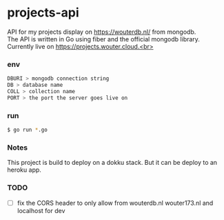 # projects-api

API for my projects display on https://wouterdb.nl/ from mongodb.<br>
The API is written in Go using fiber and the official mongodb library.<br>
Currently live on https://projects.wouter.cloud.<br>

### env
```sh
DBURI > mongodb connection string 
DB > database name
COLL > collection name
PORT > the port the server goes live on
```

### run
```sh
$ go run *.go
```

### Notes
This project is build to deploy on a dokku stack.
But it can be deploy to an heroku app.


### TODO

- [ ] fix the CORS header to only allow from wouterdb.nl wouter173.nl and localhost for dev